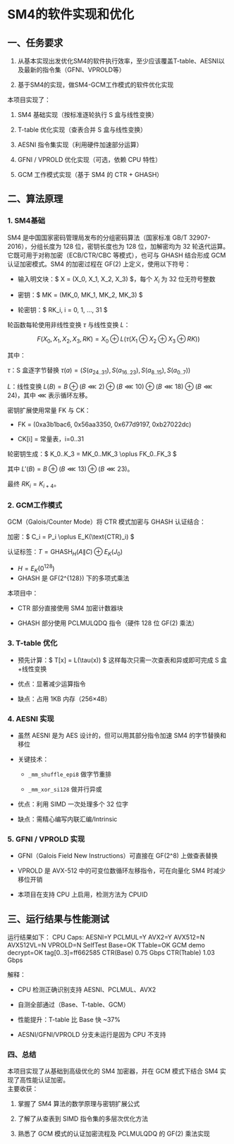 # SM4的软件实现和优化

## 一、任务要求

1. 从基本实现出发优化SM4的软件执行效率，至少应该覆盖T-table、AESNI以及最新的指令集（GFNI、VPROLD等）

2. 基于SM4的实现，做SM4-GCM工作模式的软件优化实现

本项目实现了：

1. SM4 基础实现（按标准逐轮执行 S 盒与线性变换）

2. T-table 优化实现（查表合并 S 盒与线性变换）

3. AESNI 指令集实现（利用硬件加速部分运算）

4. GFNI / VPROLD 优化实现（可选，依赖 CPU 特性）

5. GCM 工作模式实现（基于 SM4 的 CTR + GHASH）

## 二、算法原理

### 1. SM4基础

SM4 是中国国家密码管理局发布的分组密码算法（国家标准 GB/T 32907-2016），分组长度为 128 位，密钥长度也为 128 位，加解密均为 32 轮迭代运算。它既可用于对称加密（ECB/CTR/CBC 等模式），也可与 GHASH 结合形成 GCM 认证加密模式。SM4 的加密过程在 GF(2) 上定义，使用以下符号：

* 输入明文块：$ X = (X_0, X_1, X_2, X_3) $，每个 $X_i$ 为 32 位无符号整数

* 密钥：$ MK = (MK_0, MK_1, MK_2, MK_3) $

* 轮密钥：$ RK_i, i = 0, 1, ..., 31 $

轮函数每轮使用非线性变换 $\tau$ 与线性变换 $L$：

$$
F(X_0, X_1, X_2, X_3, RK) = X_0 \oplus L(\tau(X_1 \oplus X_2 \oplus X_3 \oplus RK))
$$

其中：

$\tau$：S 盒逐字节替换  $\tau(a) = (S(a_{24..31}), S(a_{16..23}), S(a_{8..15}), S(a_{0..7}))$

$L$：线性变换 $L(B) = B \oplus (B \lll 2) \oplus (B \lll 10) \oplus (B \lll 18) \oplus (B \lll 24)$，其中 $\lll$ 表示循环左移。

密钥扩展使用常量 FK 与 CK：

* FK = (0xa3b1bac6, 0x56aa3350, 0x677d9197, 0xb27022dc)

* CK[i] = 常量表，i=0..31

轮密钥生成：$ K_0..K_3 = MK_0..MK_3 \oplus FK_0..FK_3 $

其中 $L'(B) = B \oplus (B \lll 13) \oplus (B \lll 23)$。

最终 $RK_i = K_{i+4}$。

### 2. GCM工作模式

GCM（Galois/Counter Mode）将 CTR 模式加密与 GHASH 认证结合：

加密：$ C_i = P_i \oplus E_K(\text{CTR}_i) $

认证标签：$T = \text{GHASH}_H(A \| C) \oplus E_K(J_0)$

* $H = E_K(0^{128})$   
* GHASH 是 GF(2^{128}) 下的多项式乘法

本项目中：

* CTR 部分直接使用 SM4 加密计数器块

* GHASH 部分使用 PCLMULQDQ 指令（硬件 128 位 GF(2) 乘法）

### 3. T-table 优化

* 预先计算：$ T[x] = L(\tau(x)) $
  这样每次只需一次查表和异或即可完成 S 盒+线性变换

* 优点：显著减少运算指令

* 缺点：占用 1KB 内存（256×4B）

### 4. AESNI 实现

* 虽然 AESNI 是为 AES 设计的，但可以用其部分指令加速 SM4 的字节替换和移位

* 关键技术：
  
  * `_mm_shuffle_epi8` 做字节重排
  
  * `_mm_xor_si128` 做并行异或

* 优点：利用 SIMD 一次处理多个 32 位字

* 缺点：需精心编写内联汇编/Intrinsic

### 5. GFNI / VPROLD 实现

* GFNI（Galois Field New Instructions）可直接在 GF(2^8) 上做查表替换

* VPROLD 是 AVX-512 中的可变位数循环左移指令，可在向量化 SM4 时减少移位开销

* 本项目在支持 CPU 上启用，检测方法为 CPUID 

## 三、运行结果与性能测试

运行结果如下：
    CPU Caps: AESNI=Y PCLMUL=Y AVX2=Y AVX512=N AVX512VL=N VPROLD=N
    SelfTest Base=OK TTable=OK
    GCM demo decrypt=OK tag[0..3]=ff662585
    CTR(Base)   0.75 Gbps
    CTR(Ttable) 1.03 Gbps

解释：

* CPU 检测正确识别支持 AESNI、PCLMUL、AVX2

* 自测全部通过（Base、T-table、GCM）

* 性能提升：T-table 比 Base 快 ~37%

* AESNI/GFNI/VPROLD 分支未运行是因为 CPU 不支持 

### 四、总结

本项目实现了从基础到高级优化的 SM4 加密器，并在 GCM 模式下结合 SM4 实现了高性能认证加密。  
主要收获：

1. 掌握了 SM4 算法的数学原理与密钥扩展公式

2. 了解了从查表到 SIMD 指令集的多层次优化方法

3. 熟悉了 GCM 模式的认证加密流程及 PCLMULQDQ 的 GF(2) 乘法实现
